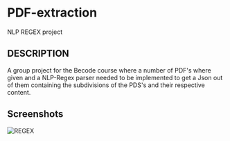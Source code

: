 # PDF-extraction
NLP REGEX project

## DESCRIPTION
A group project for the Becode course where a number of PDF's where given and a NLP-Regex parser needed to be implemented to get a Json out of them containing the subdivisions of the PDS's and their respective content.

## Screenshots
![REGEX]("ML6_7_screenshot_REGEX.PNG?"raw=true "Regex")
